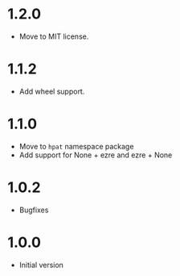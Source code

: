 # 1.2.0

- Move to MIT license. 

# 1.1.2

- Add wheel support. 

# 1.1.0
- Move to `hpat` namespace package
- Add support for None + ezre and ezre + None

# 1.0.2
- Bugfixes

# 1.0.0
- Initial version
